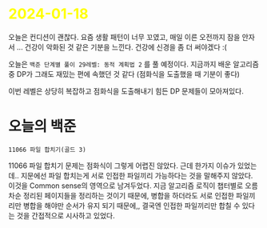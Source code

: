 # <span style="color:yellow">2024-01-18</span>

오늘은 컨디션이 괜찮다. 요즘 생활 패턴이 너무 꼬였고, 매일 이른 오전까지 잠을 안자서 ... 건강이 악화된 것 같은 기분을 느낀다. 건강에 신경을 좀 더 써야겠다 :(

오늘은 ``백준 단계별 풀이 29레벨: 동적 계획법 2`` 를 풀 예정이다. 지금까지 배운 알고리즘중 DP가 그래도 재밌는 편에 속했던 것 같다 (점화식을 도출했을 때 기분이 좋다)

이번 레벨은 상당히 복잡하고 점화식을 도출해내기 힘든 DP 문제들이 모아져있다. 

# 오늘의 백준
```
11066 파일 합치기(골드 3)
```

11066 파일 합치기 문제는 점화식이 그렇게 어렵진 않았다. 근데 한가지 이슈가 있었는데.. 지문에선 파일 합치는게 서로 인접한 파일끼리 가능하다는 것을 말해주지 않았다. 이것을 Common sense의 영역으로 남겨두었다. 지금 알고리즘 로직이 챕터별로 오름차순 정리된 페이지들을 정리하는 것이기 때문에, 병합을 하더라도 서로 인접한 파일끼리만 병합을 해야만 순서가 유지 되기 때문에,, 결국엔 인접한 파일끼리만 합칠 수 있다는 것을 간접적으로 시사하고 있었다.


